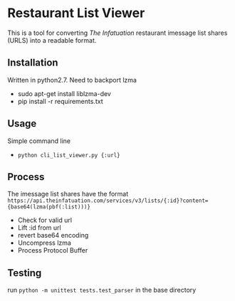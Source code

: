 Restaurant List Viewer
======================

This is a tool for converting *The Infatuation* restaurant imessage list shares (URLS) into a readable format.

Installation
------------
Written in python2.7. Need to backport lzma

* sudo apt-get install liblzma-dev
* pip install -r requirements.txt

Usage
-----
Simple command line
* ```python cli_list_viewer.py {:url}```

Process
-------

The imessage list shares have the format ```https://api.theinfatuation.com/services/v3/lists/{:id}?content={base64(lzma(pbf(:list)))}```
* Check for valid url
* Lift :id from url
* revert base64 encoding
* Uncompress lzma
* Process Protocol Buffer

Testing
-------

run ```python -m unittest tests.test_parser``` in the base directory
